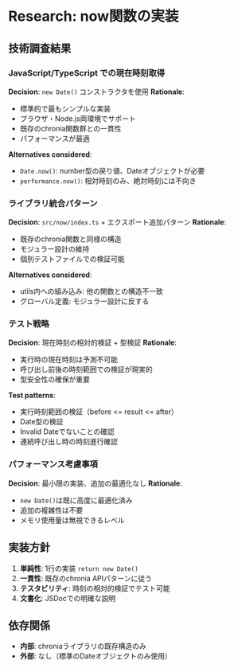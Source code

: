 # Research: now関数の実装

## 技術調査結果

### JavaScript/TypeScript での現在時刻取得

**Decision**: `new Date()` コンストラクタを使用
**Rationale**:
- 標準的で最もシンプルな実装
- ブラウザ・Node.js両環境でサポート
- 既存のchronia関数群との一貫性
- パフォーマンスが最適

**Alternatives considered**:
- `Date.now()`: number型の戻り値、Dateオブジェクトが必要
- `performance.now()`: 相対時刻のみ、絶対時刻には不向き

### ライブラリ統合パターン

**Decision**: `src/now/index.ts` + エクスポート追加パターン
**Rationale**:
- 既存のchronia関数と同様の構造
- モジュラー設計の維持
- 個別テストファイルでの検証可能

**Alternatives considered**:
- utils内への組み込み: 他の関数との構造不一致
- グローバル定義: モジュラー設計に反する

### テスト戦略

**Decision**: 現在時刻の相対的検証 + 型検証
**Rationale**:
- 実行時の現在時刻は予測不可能
- 呼び出し前後の時刻範囲での検証が現実的
- 型安全性の確保が重要

**Test patterns**:
- 実行時刻範囲の検証（before <= result <= after）
- Date型の検証
- Invalid Dateでないことの確認
- 連続呼び出し時の時刻進行確認

### パフォーマンス考慮事項

**Decision**: 最小限の実装、追加の最適化なし
**Rationale**:
- `new Date()`は既に高度に最適化済み
- 追加の複雑性は不要
- メモリ使用量は無視できるレベル

## 実装方針

1. **単純性**: 1行の実装 `return new Date()`
2. **一貫性**: 既存のchronia APIパターンに従う
3. **テスタビリティ**: 時刻の相対的検証でテスト可能
4. **文書化**: JSDocでの明確な説明

## 依存関係

- **内部**: chroniaライブラリの既存構造のみ
- **外部**: なし（標準のDateオブジェクトのみ使用）